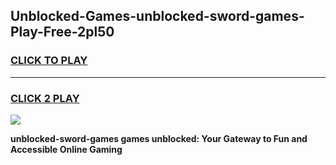 
## Unblocked-Games-unblocked-sword-games-Play-Free-2pl50
<h3>
<a href="https://premium76.site?title=unblocked-sword-games&ref=23A">CLICK TO PLAY</a></h3>
<hr>

<h3>
<a href="https://premium76.site?title=unblocked-sword-games&ref=23A">CLICK 2 PLAY</a>
  
</h3>

<a href="https://premium76.site?title=unblocked-sword-games&ref=23A"><img src="https://clearcache.store/games.png"></a>


**unblocked-sword-games games unblocked: Your Gateway to Fun and Accessible Online Gaming**
